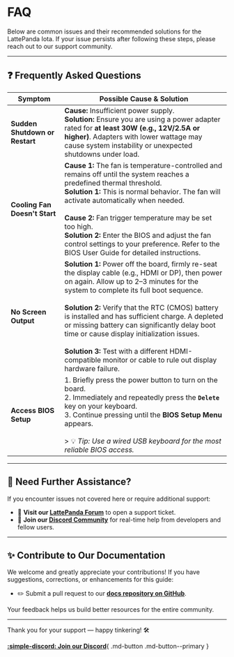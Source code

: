 # FAQ

Below are common issues and their recommended solutions for the LattePanda Iota. If your issue persists after following these steps, please reach out to our support community.

---

## ❓ Frequently Asked Questions

| Symptom                     | Possible Cause & Solution                                                                                                                                 |
|-----------------------------|-----------------------------------------------------------------------------------------------------------------------------------------------------------|
| **Sudden Shutdown or Restart** | **Cause:** Insufficient power supply.<br>**Solution:** Ensure you are using a power adapter rated for **at least 30W (e.g., 12V/2.5A or higher)**. Adapters with lower wattage may cause system instability or unexpected shutdowns under load. |
| **Cooling Fan Doesn't Start**  | **Cause 1:** The fan is temperature-controlled and remains off until the system reaches a predefined thermal threshold.<br>**Solution 1:** This is normal behavior. The fan will activate automatically when needed.<br><br>**Cause 2:** Fan trigger temperature may be set too high.<br>**Solution 2:** Enter the BIOS and adjust the fan control settings to your preference. Refer to the BIOS User Guide for detailed instructions. |
| **No Screen Output**           | **Solution 1:** Power off the board, firmly re-seat the display cable (e.g., HDMI or DP), then power on again. Allow up to 2–3 minutes for the system to complete its full boot sequence.<br><br>**Solution 2:** Verify that the RTC (CMOS) battery is installed and has sufficient charge. A depleted or missing battery can significantly delay boot time or cause display initialization issues.<br><br>**Solution 3:** Test with a different HDMI-compatible monitor or cable to rule out display hardware failure. |
| **Access BIOS Setup**          | 1. Briefly press the power button to turn on the board.<br>2. Immediately and repeatedly press the **`Delete`** key on your keyboard.<br>3. Continue pressing until the **BIOS Setup Menu** appears.<br><br>> 💡 *Tip: Use a wired USB keyboard for the most reliable BIOS access.* |

---

## 🤝 Need Further Assistance?

If you encounter issues not covered here or require additional support:

- 📣 **Visit our [LattePanda Forum](https://www.lattepanda.com/forum/)** to open a support ticket.
- 💬 **Join our [Discord Community](https://discord.gg/k6YPYQgmHt)** for real-time help from developers and fellow users.

---

## ✨ Contribute to Our Documentation

We welcome and greatly appreciate your contributions! If you have suggestions, corrections, or enhancements for this guide:

- ✏️ Submit a pull request to our **[docs repository on GitHub](https://github.com/LattePandaTeam/Docs)**.

Your feedback helps us build better resources for the entire community.

---

Thank you for your support — happy tinkering! 🛠️


[**:simple-discord: Join our Discord**](https://discord.gg/k6YPYQgmHt){ .md-button .md-button--primary }